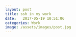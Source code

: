 ```yaml
---
layout: post
title: ssh in my work
date:   2017-05-19 10:51:06
categories: Work
image: /assets/images/post.jpg
---
```


